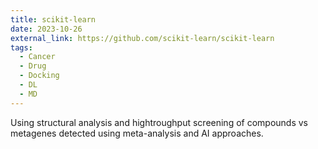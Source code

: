 ```yaml
---
title: scikit-learn
date: 2023-10-26
external_link: https://github.com/scikit-learn/scikit-learn
tags:
  - Cancer
  - Drug
  - Docking
  - DL
  - MD
---
```


Using structural analysis and hightroughput screening of compounds vs metagenes detected using meta-analysis and AI approaches.

<!--more-->
